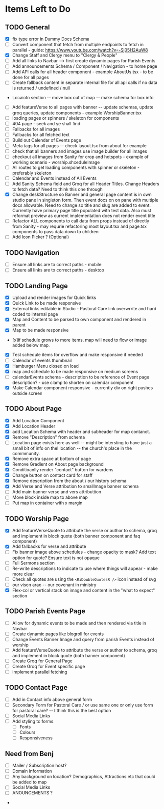 # Items Left to Do

## TODO General

- [x] fix type error in Dummy Docs Schema
- [ ] Convert component that fetch from multiple endpoints to fetch in parallel - guide: https://www.youtube.com/watch?v=-Sj05H2AuW8
- [x] Change Staff and Clergy menu to "Clergy & People"
- [ ] Add all links to Navbar --> first create dynamic pages for Parish Events
- [ ] Add announcements Schema / Component / Navigation - to home page
- [ ] Add API calls for all header component - example AboutUs.tsx - to be done for all pages
- [ ] Create fallback content in separate internal file for all api calls if no data is returned / undefined / null
- Locaiotn section -- move box out of map -- make schema for box info
- [ ] Add featureVerse to all pages with banner -- update schemas, update groq queries, update components - example WorshipBanner.tsx
- [ ] loading pages or spinners / skeleton for components
- [ ] 404 page - seek and ye shall find
- [ ] Fallbacks for all images
- [ ] Fallbacks for all fetched text
- [ ] Build out Calendar of Events page
- [ ] Meta tags for all pages -- check layout.tsx from about for example
- [ ] check that all banners and images use image builder for all images
- [ ] checkout all images from Sanity for crop and hotspots - example of working scenario - worship.shceduleImage
- [ ] All routes to get loading components with spinner or skeleton - preferably skeleton
- [ ] Calendar and Events instead of All Events
- [ ] Add Sanity Schema field and Groq for all Header Titles. Change Headers to fetch data? Need to think this one through
- [x] Change deskStructure so Banner and general page content is in own studio pane in singleton form. Then event docs on on pane with multiple docs allowable. Need to change so title and slug are added to event. Currently have primary page title populated with test data. Also must reformat preview as current implementation does not render event title
- [ ] Refactor ALL components to call data from props instead of directly from Sanity - may requrie refactoring most layout.tsx and page.tsx components to pass data down to children
- [ ] Add Icon Picker ? (Optional)

## TODO Navigation

- [ ] Ensure all links are to correct paths - mobile
- [ ] Ensure all links are to correct paths - desktop

## TODO Landing Page

- [x] Upload and render images for Quick links
- [x] Quick Link to be made responsive
- [x] External links editable in Studio - Pastoral Care link overwrrite and hard coded to internal page
- [x] Map and Content to be parsed to own component and rendered in parent
- [x] Map to be made responsive
- [x]if schedule grows to more items, map will need to flow or image added below map.
- [x] Test schedule items for overflow and make responsive if needed
- [ ] Calendar of events thumbnail
- [x] Hamburger Menu closed on load
- [x] map and schedule to be made responsive on medium screens
- [ ] calendarEvents schema - description to be reference of Event page description? - use clamp to shorten on calendar component
- [x] Make Calendar component responsive - currently div on right pushes outside screen

## TODO About Page

- [x] Add Location Component
- [x] Add Location Header
- [x] add Location Schema with header and subheader for map contanct.
- [x] Remove "Description" from schema
- [ ] Location page exists here as well -- might be intersting to have just a small bit of info on thel location -- the church's place in the commmunity.
- [x] Remove extra space at bottom of page
- [x] Remove Gradient on About page background
- [x] Conditioanlly render "contact" button for wardens
- [x] Change button on contact card for staff
- [x] Remove description from the about / our history schema
- [x] Add Verse and Verse attribution to smallImage banner schema
- [ ] Add main banner verse and vers attributtion
- [ ] Move block inside map to above map
- [ ] Put map in container with x margin

## TODO Worship Page

- [x] Add featureVerseQuote to attribute the verse or author to schema, groq and implement in block quote (both banner component and faq component)
- [x] Add fallbacks for verse and attribute
- [ ] Fix banner image above schedules - change opacity to mask? Add text option for quote? Ensure text is not opaque
- [ ] Full Sermons section
- [ ] Re-write descriptions to indicate to use where things will appear - make more clear
- [ ] Check all quotes are using the `<RiDoubleQuotesR />` icon instead of svg
- [ ] our vison arao -- our covenant in ministry
- [x] Flex-col or vertical stack on image and content in the "what to expect" section

## TODO Parish Events Page

- [ ] Allow for dynamic events to be made and then rendered via title in Navbar
- [ ] Create dynamic pages like blogroll for events
- [ ] Change Events Banner Image and query from parish Events instead of worship
- [ ] Add featureVerseQuote to attribute the verse or author to schema, groq and implement in block quote (both banner component)
- [ ] Create Groq for General Page
- [ ] Create Groq for Event specific page
- [ ] implement parallel fetching

## TODO Contact Page

- [ ] Add in Contact info above general form
- [ ] Secondary Form for Pastoral Care / or use same one or only use form for pastoral care? -- I think this is the best option
- [ ] Social Media Links
- [ ] Add styling to forms
  - [ ] Fonts
  - [ ] Colours
  - [ ] Responsiveness

## Need from Benj

- [ ] Mailer / Subscription host?
- [ ] Domain information
- [ ] Any background on location? Demographics, Attractions etc that could be added to map
- [ ] Social Media Links
- [ ] ANOUNCEMENTS ?
-
